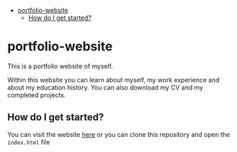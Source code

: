- [portfolio-website](#portfolio-website)
  - [How do I get started?](#how-do-i-get-started)

# portfolio-website

This is a portfolio website of myself.

Within this website you can learn about myself, my work experience and about my education history. You can also download my CV and my completed projects.

## How do I get started?

You can visit the website [here](https://adam-logan-portfolio.netlify.app/) or you can clone this repository and open the ```index.html``` file
